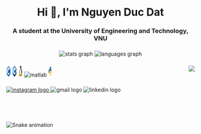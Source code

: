 <h1 align="center">Hi 👋, I'm Nguyen Duc Dat</h1>
<h3 align="center">A student at the University of Engineering and Technology, VNU</h3>

###

<div align="center">
  <img src="https://github-readme-stats.vercel.app/api?username=ngducdatrb&hide_title=false&hide_rank=false&show_icons=true&include_all_commits=true&count_private=true&disable_animations=false&theme=dracula&locale=en&hide_border=false" 
    height="150" alt="stats graph" />
  <img src="https://github-readme-stats.vercel.app/api/top-langs/?username=ngducdatrb&locale=en&hide_title=false&layout=compact&card_width=320&langs_count=5&theme=dracula&hide_border=false" 
    height="150" alt="languages graph" />
</div>

###

<img align="right" height="150" src="[https://i.imgflip.com/65efzo.gif](https://lh4.googleusercontent.com/proxy/fvf-3amxUMHtjL9LQbiadGdvwUjjEM4GlcwtUCSjCMQGhSyCorvh-5n15eapHPoIHyWtlDF1SXCwrFZrnYig)"  />

###

<div align="left">
  <img src="https://raw.githubusercontent.com/devicons/devicon/master/icons/c/c-original.svg" alt="c" width="12" height="30"/>
  <img src="https://raw.githubusercontent.com/devicons/devicon/master/icons/cplusplus/cplusplus-original.svg" alt="cplusplus" width="12" height="30"/>
  <img src="https://raw.githubusercontent.com/devicons/devicon/master/icons/linux/linux-original.svg" alt="linux" width="12" height="30"/>
  <img src="https://upload.wikimedia.org/wikipedia/commons/2/21/Matlab_Logo.png" alt="matlab" width="12" height="30"/>
  <img src="https://raw.githubusercontent.com/devicons/devicon/master/icons/python/python-original.svg" alt="python" width="12" height="30"/>
</div>

###

<div align="left">
  <a href="[https://www.instagram.com/yourprofile](https://www.instagram.com/duck_d4z/)" target="_blank">
    <img src="https://img.shields.io/static/v1?message=Instagram&logo=instagram&label=&color=E4405F&logoColor=white&labelColor=&style=for-the-badge" height="35" alt="instagram logo"  />
  </a>
  <img src="https://img.shields.io/static/v1?message=Gmail&logo=gmail&label=&color=D14836&logoColor=white&labelColor=&style=for-the-badge" height="35" alt="gmail logo"  />
  <img src="https://img.shields.io/static/v1?message=LinkedIn&logo=linkedin&label=&color=0077B5&logoColor=white&labelColor=&style=for-the-badge" height="35" alt="linkedin logo"  />
</div>

###

<br clear="both">

<img src="https://raw.githubusercontent.com/maurodesouza/maurodesouza/output/snake.svg" alt="Snake animation" />

###
